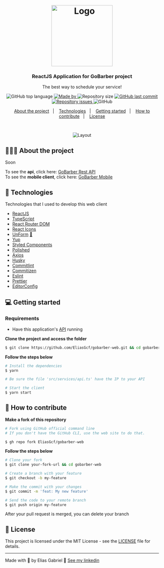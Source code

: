 <h1 align="center">
  <img alt="Logo" src="https://res.cloudinary.com/eliasgcf/image/upload/v1588625369/GoBarber/logo_iw1v9f.svg" width="200px">
</h1>

<h3 align="center">
  ReactJS Application for GoBarber project
</h3>

<p align="center">The best way to schedule your service!</p>

<p align="center">
  <img alt="GitHub top language" src="https://img.shields.io/github/languages/top/EliasGcf/gobarber-web?color=%23FF9000">

  <a href="https://www.linkedin.com/in/eliasgcf/" target="_blank" rel="noopener noreferrer">
    <img alt="Made by" src="https://img.shields.io/badge/made%20by-elias%20gabriel-%23FF9000">
  </a>

  <img alt="Repository size" src="https://img.shields.io/github/repo-size/EliasGcf/gobarber-web?color=%23FF9000">

  <a href="https://github.com/EliasGcf/gobarber-web/commits/master">
    <img alt="GitHub last commit" src="https://img.shields.io/github/last-commit/EliasGcf/gobarber-web?color=%23FF9000">
  </a>

  <a href="https://github.com/EliasGcf/gobarber-web/issues">
    <img alt="Repository issues" src="https://img.shields.io/github/issues/EliasGcf/gobarber-web?color=%23FF9000">
  </a>

  <img alt="GitHub" src="https://img.shields.io/github/license/EliasGcf/gobarber-web?color=%23FF9000">
</p>

<p align="center">
  <a href="#%EF%B8%8F-about-the-project">About the project</a>&nbsp;&nbsp;&nbsp;|&nbsp;&nbsp;&nbsp;
  <a href="#-technologies">Technologies</a>&nbsp;&nbsp;&nbsp;|&nbsp;&nbsp;&nbsp;
  <a href="#-getting-started">Getting started</a>&nbsp;&nbsp;&nbsp;|&nbsp;&nbsp;&nbsp;
  <a href="#-how-to-contribute">How to contribute</a>&nbsp;&nbsp;&nbsp;|&nbsp;&nbsp;&nbsp;
  <a href="#-license">License</a>
</p>

</br>

<p align="center">
  <img alt="Layout" src="https://res.cloudinary.com/dpz6e1awu/image/upload/v1603825364/gobarber_web_screen_qprgwl.gif">
</p>

## 💇🏻‍♂️ About the project

Soon

To see the **api**, click here: [GoBarber Rest API](https://github.com/EliasGcf/gobarber-api)</br>
To see the **mobile client**, click here: [GoBarber Mobile](https://github.com/EliasGcf/gobarber-mobile)

## 🚀 Technologies

Technologies that I used to develop this web client

- [ReactJS](https://reactjs.org/)
- [TypeScript](https://www.typescriptlang.org/)
- [React Router DOM](https://reacttraining.com/react-router/)
- [React Icons](https://react-icons.netlify.com/#/)
- [UnForm](https://unform.dev/) [💜](https://rocketseat.com.br/)
- [Yup](https://github.com/jquense/yup)
- [Styled Components](https://styled-components.com/)
- [Polished](https://github.com/styled-components/polished)
- [Axios](https://github.com/axios/axios)
- [Husky](https://github.com/typicode/husky)
- [Commitlint](https://github.com/conventional-changelog/commitlint)
- [Commitizen](https://github.com/commitizen/cz-cli)
- [Eslint](https://eslint.org/)
- [Prettier](https://prettier.io/)
- [EditorConfig](https://editorconfig.org/)

## 💻 Getting started

### Requirements

- Have this application's [API](https://github.com/EliasGcf/gobarber-api) running

**Clone the project and access the folder**

```bash
$ git clone https://github.com/EliasGcf/gobarber-web.git && cd gobarber-web
```

**Follow the steps below**

```bash
# Install the dependencies
$ yarn

# Be sure the file 'src/services/api.ts' have the IP to your API

# Start the client
$ yarn start
```

## 🤔 How to contribute

**Make a fork of this repository**

```bash
# Fork using GitHub official command line
# If you don't have the GitHub CLI, use the web site to do that.

$ gh repo fork EliasGcf/gobarber-web
```

**Follow the steps below**

```bash
# Clone your fork
$ git clone your-fork-url && cd gobarber-web

# Create a branch with your feature
$ git checkout -b my-feature

# Make the commit with your changes
$ git commit -m 'feat: My new feature'

# Send the code to your remote branch
$ git push origin my-feature
```

After your pull request is merged, you can delete your branch

## 📝 License

This project is licensed under the MIT License - see the [LICENSE](LICENSE) file for details.

---

Made with 💜 by Elias Gabriel 👋 [See my linkedin](https://www.linkedin.com/in/eliasgcf/)
